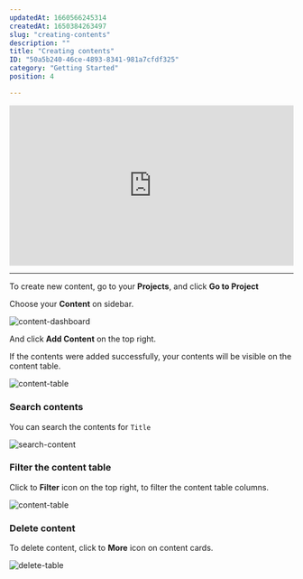 ```yaml
---
updatedAt: 1660566245314
createdAt: 1650384263497
slug: "creating-contents"
description: ""
title: "Creating contents"
ID: "50a5b240-46ce-4893-8341-981a7cfdf325"
category: "Getting Started"
position: 4

---
```

<iframe style="aspect-ratio:16 / 9; width:100%;" src="https://www.youtube.com/embed/dViZV5HhgR0" title="YouTube video player" frameborder="0" allow="accelerometer; autoplay; clipboard-write; encrypted-media; gyroscope; picture-in-picture" allowfullscreen></iframe>

---

To create new content, go to your **Projects**, and click **Go to Project**

<!-- ![dashboard-project](/images/dashboard-project.png) -->

Choose your **Content** on sidebar.

![content-dashboard](/images/content-dashboard.png)

And click **Add Content** on the top right.

If the contents were added successfully, your contents will be visible on the content table.

![content-table](/images/content-table.png)

### Search contents

You can search the contents for `Title`

![search-content](/images/search-content.png)

### Filter the content table

Click to **Filter** icon on the top right, to filter the content table columns.

![content-table](/images/filter-table.png)

### Delete content

To delete content, click to **More** icon on content cards.

![delete-table](/images/delete-content.png)